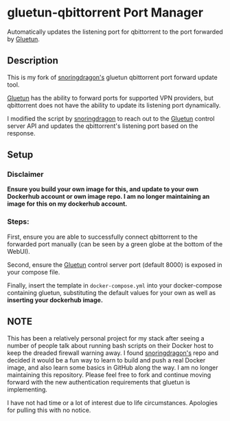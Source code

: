 # gluetun-qbittorrent Port Manager
Automatically updates the listening port for qbittorrent to the port forwarded by [Gluetun](https://github.com/qdm12/gluetun/).

## Description
This is my fork of [snoringdragon's](https://github.com/SnoringDragon) gluetun qbittorrent port forward update tool.  

[Gluetun](https://github.com/qdm12/gluetun/) has the ability to forward ports for supported VPN providers, but qbittorrent does not have the ability to update its listening port dynamically.

I modified the script by [snoringdragon](https://github.com/SnoringDragon)  to reach out to the [Gluetun](https://github.com/qdm12/gluetun/) control server API and updates the qbittorrent's listening port based on the response.

## Setup

### Disclaimer
**Ensure you build your own image for this, and update to your own Dockerhub account or own image repo.  I am no longer maintaining an image for this on my dockerhub account.**

### Steps:

First, ensure you are able to successfully connect qbittorrent to the forwarded port manually (can be seen by a green globe at the bottom of the WebUI).

Second, ensure the [Gluetun](https://github.com/qdm12/gluetun/) control server port (default 8000) is exposed in your compose file. 

Finally, insert the template in `docker-compose.yml` into your docker-compose containing gluetun, substituting the default values for your own as well as **inserting your dockerhub image.**

## NOTE
This has been a relatively personal project for my stack after seeing a number of people talk about running bash scripts on their Docker host to keep the dreaded firewall warning away.  I found [snoringdragon's](https://github.com/SnoringDragon)  repo and decided it would be a fun way to learn to build and push a real Docker image, and also learn some basics in GitHub along the way.  I am no longer maintaining this repository.  Please feel free to fork and continue moving forward with the new authentication requirements that gluetun is implementing. 

 I have not had time or a lot of interest due to life circumstances.  Apologies for pulling this with no notice.  
